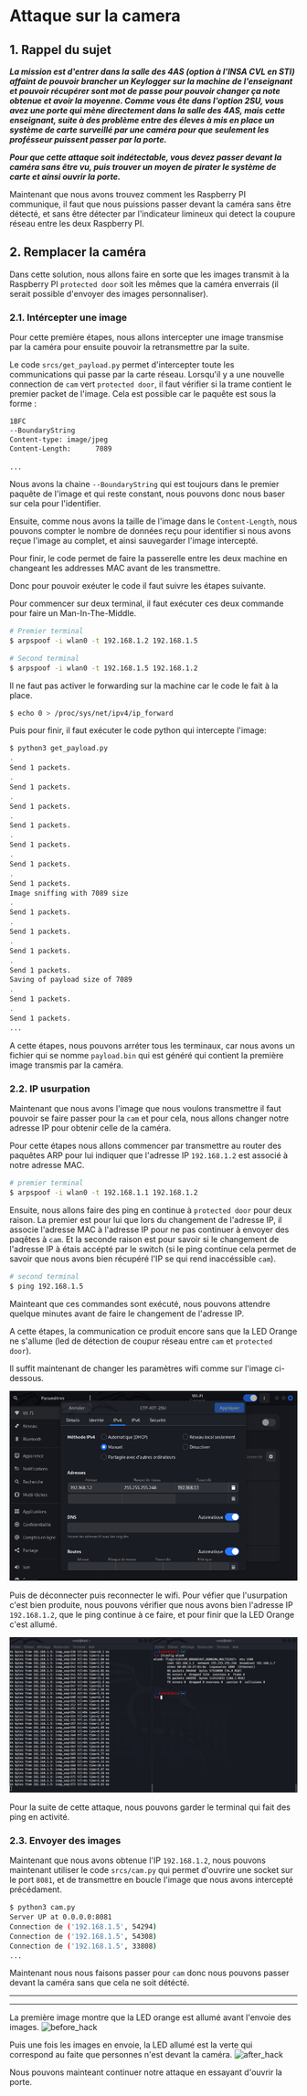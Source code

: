# Attaque sur la camera

## 1. Rappel du sujet

***La mission est d'entrer dans la salle des 4AS (option à l'INSA CVL en STI) affaint de pouvoir brancher un Keylogger sur la machine de l'enseignant et pouvoir récupérer sont mot de passe pour pouvoir changer ça note obtenue et avoir la moyenne. Comme vous ête dans l'option 2SU, vous avez une porte qui mène directement dans la salle des 4AS, mais cette enseignant, suite à des problème entre des éleves à mis en place un système de carte surveillé par une caméra pour que seulement les profésseur puissent passer par la porte.***

***Pour que cette attaque soit indétectable, vous devez passer devant la caméra sans être vu, puis trouver un moyen de pirater le système de carte et ainsi ouvrir la porte.***

Maintenant que nous avons trouvez comment les Raspberry PI communique, il faut que nous puissions passer devant la caméra sans être détecté, et sans être détecter par l'indicateur limineux qui detect la coupure réseau entre les deux Raspberry PI.

## 2. Remplacer la caméra

Dans cette solution, nous allons faire en sorte que les images transmit à la Raspberry PI `protected door` soit les mêmes que la caméra enverrais (il serait possible d'envoyer des images personnaliser).

### 2.1. Intércepter une image

Pour cette première étapes, nous allons intercepter une image transmise par la caméra pour ensuite pouvoir la retransmettre par la suite.

Le code `srcs/get_payload.py` permet d'intercepter toute les communications qui passe par la carte réseau. Lorsqu'il y a une nouvelle connection de `cam` vert `protected door`, il faut vérifier si la trame contient le premier packet de l'image. Cela est possible car le paquête est sous la forme :

```text
1BFC
--BoundaryString
Content-type: image/jpeg
Content-Length:      7089

...
```

Nous avons la chaine `--BoundaryString` qui est toujours dans le premier paquête de l'image et qui reste constant, nous pouvons donc nous baser sur cela pour l'identifier.

Ensuite, comme nous avons la taille de l'image dans le `Content-Length`, nous pouvons compter le nombre de données reçu pour identifier si nous avons reçue l'image au complet, et ainsi sauvegarder l'image intercepté.

Pour finir, le code permet de faire la passerelle entre les deux machine en changeant les addresses MAC avant de les transmettre.


Donc pour pouvoir exéuter le code il faut suivre les étapes suivante.

Pour commencer sur deux terminal, il faut exécuter ces deux commande pour faire un Man-In-The-Middle.
```bash
# Premier terminal
$ arpspoof -i wlan0 -t 192.168.1.2 192.168.1.5
```

```bash
# Second terminal
$ arpspoof -i wlan0 -t 192.168.1.5 192.168.1.2
```

Il ne faut pas activer le forwarding sur la machine car le code le fait à la place.
```bash
$ echo 0 > /proc/sys/net/ipv4/ip_forward
``` 

Puis pour finir, il faut exécuter le code python qui intercepte l'image:
```bash
$ python3 get_payload.py
.
Send 1 packets.
.
Send 1 packets.
.
Send 1 packets.
.
Send 1 packets.
.
Send 1 packets.
.
Send 1 packets.
.
Send 1 packets.
Image sniffing with 7089 size
.
Send 1 packets.
.
Send 1 packets.
.
Send 1 packets.
.
Send 1 packets.
Saving of payload size of 7089
.
Send 1 packets.
.
Send 1 packets.
...
``` 

A cette étapes, nous pouvons arréter tous les terminaux, car nous avons un fichier qui se nomme `payload.bin` qui est généré qui contient la première image transmis par la caméra.

### 2.2. IP usurpation

Maintenant que nous avons l'image que nous voulons transmettre il faut pouvoir se faire passer pour la `cam` et pour cela, nous allons changer notre adresse IP pour obtenir celle de la caméra.

Pour cette étapes nous allons commencer par transmettre au router des paquêtes ARP pour lui indiquer que l'adresse IP `192.168.1.2` est associé à notre adresse MAC.

```bash
# premier terminal
$ arpspoof -i wlan0 -t 192.168.1.1 192.168.1.2
```

Ensuite, nous allons faire des ping en continue à `protected door` pour deux raison. La premier est pour lui que lors du changement de l'adresse IP, il associe l'adresse MAC à l'adresse IP pour ne pas continuer à envoyer des paqêtes à `cam`. Et la seconde raison est pour savoir si le changement de l'adresse IP à étais accépté par le switch (si le ping continue cela permet de savoir que nous avons bien récupéré l'IP se qui rend inaccéssible `cam`).

```bash
# second terminal
$ ping 192.168.1.5
```

Mainteant que ces commandes sont exécuté, nous pouvons attendre quelque minutes avant de faire le changement de l'adresse IP.

A cette étapes, la communication ce produit encore sans que la LED Orange ne s'allume (led de détection de coupur réseau entre `cam` et `protected door`).

Il suffit maintenant de changer les paramètres wifi comme sur l'image ci-dessous.

![wifi_setting](./imgs/01_wifi_setting.png "wifi_setting")

Puis de déconnecter puis reconnecter le wifi. Pour véfier que l'usurpation c'est bien produite, nous pouvons vérifier que nous avons bien l'adresse IP `192.168.1.2`, que le ping continue à ce faire, et pour finir que la LED Orange c'est allumé.

![verify_ip](./imgs/02_verify_ip.png "verify_ip")

Pour la suite de cette attaque, nous pouvons garder le terminal qui fait des ping en activité.

### 2.3. Envoyer des images

Maintenant que nous avons obtenue l'IP `192.168.1.2`, nous pouvons maintenant utiliser le code `srcs/cam.py` qui permet d'ouvrire une socket sur le port `8081`, et de transmettre en boucle l'image que nous avons intercepté précédament.

```bash
$ python3 cam.py
Server UP at 0.0.0.0:8081
Connection de ('192.168.1.5', 54294)
Connection de ('192.168.1.5', 54308)
Connection de ('192.168.1.5', 33808)
...
```

Maintenant nous nous faisons passer pour `cam` donc nous pouvons passer devant la caméra sans que cela ne soit détécté.

--------------------------------------------------------------------------------------

--------------------------------------------------------------------------------------

La première image montre que la LED orange est allumé avant l'envoie des images.
![before_hack](./imgs/03_before_hack.png "before_hack")

Puis une fois les images en envoie, la LED allumé est la verte qui correspond au faite que personnes n'est devant la caméra.
![after_hack](./imgs/04_after_hack.png "after_hack")


Nous pouvons mainteant continuer notre attaque en essayant d'ouvrir la porte.

